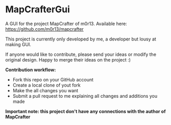 MapCrafterGui
=============

A GUI for the project MapCrafter of m0r13. Available here: https://github.com/m0r13/mapcrafter


This project is currently only developed by me, a developer but lousy at making GUI. 

If anyone would like to contribute, please send your ideas or modify the original design. Happy to merge their ideas on the project :)

**Contribution workflow:**
- Fork this repo on your GitHub account
- Create a local clone of yout fork
- Make the all changes you want
- Submit a pull request to me explaining all changes and additions you made



**Important note: this project don't have any connections with the author of MapCrafter**